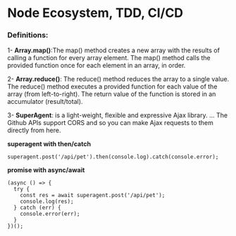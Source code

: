 # Node Ecosystem, TDD, CI/CD

### Definitions:

1- **Array.map()**:The map() method creates a new array with the results of calling a function for every array element. The map() method calls the provided function once for each element in an array, in order.

2- **Array.reduce()**: The reduce() method reduces the array to a single value. The reduce() method executes a provided function for each value of the array (from left-to-right). The return value of the function is stored in an accumulator (result/total).

3- **SuperAgent**: is a light-weight, flexible and expressive Ajax library. ... The Github APIs support CORS and so you can make Ajax requests to them directly from here.
 
**superagent with then/catch**
```
superagent.post('/api/pet').then(console.log).catch(console.error);
 ```

 **promise with async/await**
```
(async () => {
  try {
    const res = await superagent.post('/api/pet');
    console.log(res);
  } catch (err) {
    console.error(err);
  }
})();
```
